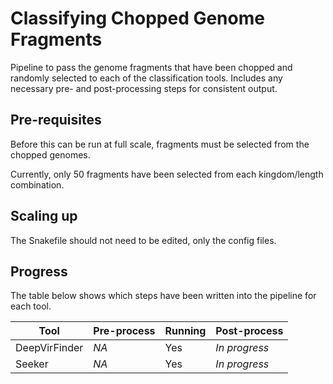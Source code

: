 # Classifying Chopped Genome Fragments

Pipeline to pass the genome fragments that have been chopped and randomly selected to each of the classification tools. Includes any necessary pre- and post-processing steps for consistent output.

## Pre-requisites

Before this can be run at full scale, fragments must be selected from the chopped genomes.

Currently, only 50 fragments have been selected from each kingdom/length combination.

## Scaling up

The Snakefile should not need to be edited, only the config files.

## Progress

The table below shows which steps have been written into the pipeline for each tool.

Tool          | Pre-process | Running      | Post-process
------------- | ----------- | ------------ | ------------
DeepVirFinder | *NA*        | Yes          | *In progress*
Seeker        | *NA*        | Yes          | *In progress*

